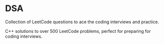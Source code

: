 # DSA
Collection of LeetCode questions to ace the coding interviews and practice.

C++ solutions to over 500 LeetCode problems, perfect for preparing for coding interviews.



